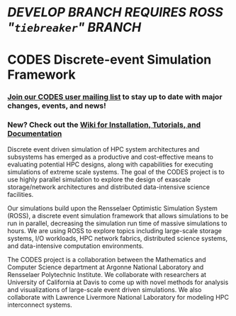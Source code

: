 # *_DEVELOP BRANCH REQUIRES ROSS "`tiebreaker`" BRANCH_*

# CODES Discrete-event Simulation Framework

### [Join our CODES user mailing list](https://mailchi.mp/75d0c8aa42c3/codes-user-group) to stay up to date with major changes, events, and news!

### New? Check out the [Wiki for Installation, Tutorials, and Documentation](https://github.com/codes-org/codes/wiki)

Discrete event driven simulation of HPC system architectures and subsystems has emerged as a productive and cost-effective means to evaluating potential HPC designs, along with capabilities for executing simulations of extreme scale systems. The goal of the CODES project is to use highly parallel simulation to explore the design of exascale storage/network architectures and distributed data-intensive science facilities. 

Our simulations build upon the Rensselaer Optimistic Simulation System (ROSS), a discrete event simulation framework that allows simulations to be run in parallel, decreasing the simulation run time of massive simulations to hours. We are using ROSS to explore topics including large-scale storage systems, I/O workloads, HPC network fabrics, distributed science systems, and data-intensive computation environments.

The CODES project is a collaboration between the Mathematics and Computer Science department at Argonne National Laboratory and Rensselaer Polytechnic Institute. We collaborate with researchers at University of California at Davis to come up with novel methods for analysis and visualizations of large-scale event driven simulations. We also collaborate with Lawrence Livermore National Laboratory for modeling HPC interconnect systems.
